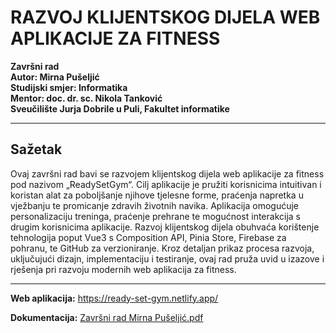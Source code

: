 # RAZVOJ KLIJENTSKOG DIJELA WEB APLIKACIJE ZA FITNESS

**Završni rad**  
**Autor: Mirna Pušeljić**  
**Studijski smjer: Informatika**  
**Mentor: doc. dr. sc. Nikola Tanković**  
**Sveučilište Jurja Dobrile u Puli, Fakultet informatike**

---

## Sažetak

Ovaj završni rad bavi se razvojem klijentskog dijela web aplikacije za fitness pod nazivom „ReadySetGym“. Cilj aplikacije je pružiti korisnicima intuitivan i koristan alat za poboljšanje njihove tjelesne forme, praćenja napretka u vježbanju te promicanje zdravih životnih navika. Aplikacija omogućuje personalizaciju treninga, praćenje prehrane te mogućnost interakcija s drugim korisnicima aplikacije. Razvoj klijentskog dijela obuhvaća korištenje tehnologija poput Vue3 s Composition API, Pinia Store, Firebase za pohranu, te GitHub za verzioniranje. Kroz detaljan prikaz procesa razvoja, uključujući dizajn, implementaciju i testiranje, ovaj rad pruža uvid u izazove i rješenja pri razvoju modernih web aplikacija za fitness.

---

**Web aplikacija:** https://ready-set-gym.netlify.app/

**Dokumentacija:** [Završni rad Mirna Pušeljić.pdf](https://github.com/user-attachments/files/16845527/Zavrsni.rad.Mirna.Puseljic.pdf)

